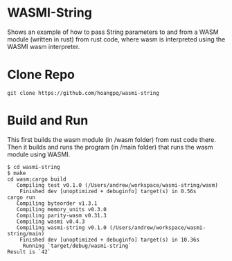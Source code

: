 # WASMI-String
Shows an example of how to pass String parameters to and from a WASM module (written in rust) 
from rust code, where wasm is interpreted using the WASMI wasm interpreter.

# Clone Repo
```
git clone https://github.com/hoangpq/wasmi-string

```

# Build and Run
This first builds the wasm module (in /wasm folder) from rust code there.
Then it builds and runs the program (in /main folder) that runs the wasm module using
WASMI.

```
$ cd wasmi-string
$ make
cd wasm;cargo build
   Compiling test v0.1.0 (/Users/andrew/workspace/wasmi-string/wasm)
    Finished dev [unoptimized + debuginfo] target(s) in 0.56s
cargo run
   Compiling byteorder v1.3.1
   Compiling memory_units v0.3.0
   Compiling parity-wasm v0.31.3
   Compiling wasmi v0.4.3
   Compiling wasmi-string v0.1.0 (/Users/andrew/workspace/wasmi-string/main)
    Finished dev [unoptimized + debuginfo] target(s) in 10.36s
     Running `target/debug/wasmi-string`
Result is `42`
```
